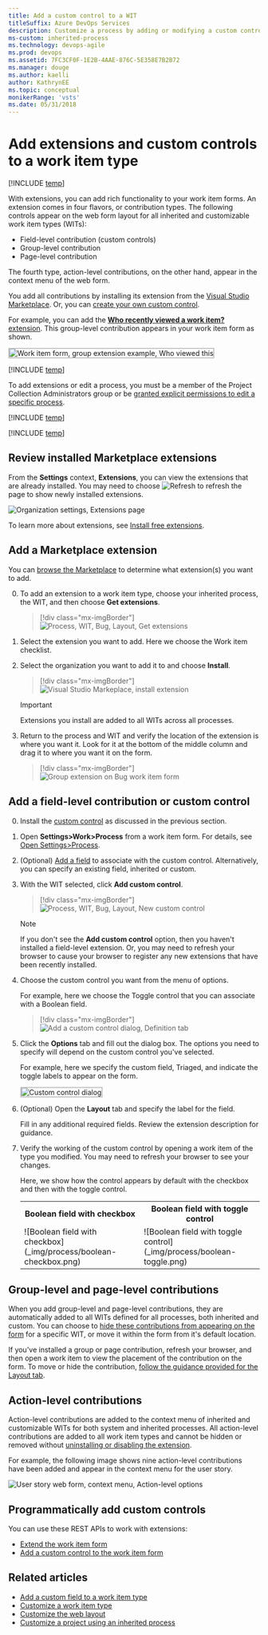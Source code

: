 ```yaml
---
title: Add a custom control to a WIT 
titleSuffix: Azure DevOps Services
description: Customize a process by adding or modifying a custom control for work item type when working in Azure DevOps Services
ms-custom: inherited-process
ms.technology: devops-agile
ms.prod: devops
ms.assetid: 7FC3CF0F-1E2B-4AAE-876C-5E358E7B2B72
ms.manager: douge
ms.author: kaelli
author: KathrynEE
ms.topic: conceptual
monikerRange: 'vsts'
ms.date: 05/31/2018
---
```


# Add extensions and custom controls to a work item type 

[!INCLUDE [temp](../../../boards/_shared/version-vsts-only.md)]

With extensions, you can add rich functionality to your work item forms. An extension comes in four flavors, or contribution types. The following controls appear on the web form layout for all inherited and customizable work item types (WITs):    
- Field-level contribution (custom controls) 
- Group-level contribution 
- Page-level contribution

The fourth type, action-level contributions, on the other hand, appear in the context menu of the web form.  

You add all contributions by installing its extension from the [Visual Studio Marketplace](https://marketplace.visualstudio.com/vsts). Or, you can [create your own custom control](../../../extend/get-started/node.md). 

For example, you can add the [**Who recently viewed a work item?** extension](https://marketplace.visualstudio.com/items?itemName=mmanela.vsts-workitem-recentlyviewed). This group-level contribution appears in your work item form as shown. 

<img src="_img/process/custom-controls-group-extension-example-who-recently-viewed.png" alt="Work item form, group extension example, Who viewed this" style="border: 2px solid #C3C3C3;" />


[!INCLUDE [temp](../_shared/process-prerequisites.md)] 

To add extensions or edit a process, you must be a member of the Project Collection Administrators group or be [granted explicit permissions to edit a specific process](../../../organizations/security/set-permissions-access-work-tracking.md#process-permissions).

[!INCLUDE [temp](../_shared/open-process-admin-context-ts.md)]

[!INCLUDE [temp](../_shared/automatic-update-project.md)] 


## Review installed Marketplace extensions   

From the **Settings** context, **Extensions**, you can view the extensions that are already installed. You may need to choose ![Refresh](_img/process/custom-controls-refresh_extensions.png) to refresh the page to show newly installed extensions.  

![Organization settings, Extensions page](_img/process/custom-controls-extensions-admin-page-ts.png)   

To learn more about extensions, see [Install free extensions](../../../marketplace/install-vsts-extension.md).

<a id="add-extension">  </a>
## Add a Marketplace extension   

You can [browse the Marketplace](https://marketplace.visualstudio.com/search?term=control%20group%20tab%20page&target=vsts&category=Plan%20and%20track&hosting=cloud&sortBy=Relevance) to determine what extension(s) you want to add.

0. To add an extension to a work item type, choose your inherited process, the WIT, and then choose **Get extensions**.
 
	> [!div class="mx-imgBorder"]  
	> ![Process, WIT, Bug, Layout, Get extensions](_img/process/cprocess-choose-extensions.png) 

0. Select the extension you want to add. Here we choose the Work item checklist.

0. Select the organization you want to add it to and choose **Install**.  

	> [!div class="mx-imgBorder"]  
	> ![Visual Studio Markeplace, install extension](_img/process/cprocess-install-extension.png) 

	> [!IMPORTANT]  
	> Extensions you install are added to all WITs across all processes.

0. Return to the process and WIT and verify the location of the extension is where you want it. Look for it at the bottom of the middle column and drag it to where you want it on the form. 

	> [!div class="mx-imgBorder"]  
	> ![Group extension on Bug work item form](_img/process/cpfield-add-checklist-extension.png) 


<a id="add-field-control"></a>
## Add a field-level contribution or custom control 

0. Install the [custom control](#add-extension) as discussed in the previous section.  
  
0. Open **Settings>Work>Process** from a work item form. For details, see [Open Settings>Process](add-custom-wit.md#open-process-wit).

0. (Optional) [Add a field](customize-process-field.md#add-custom-field) to associate with the custom control. Alternatively, you can specify an existing field, inherited or custom. 

0. With the WIT selected, click **Add custom control**. 

	> [!div class="mx-imgBorder"]  
	> ![Process, WIT, Bug, Layout, New custom control](_img/process/cpcontrols-add-custom-control.png) 

	> [!NOTE]    
	> If you don't see the **Add custom control** option, then you haven't installed a field-level extension. Or, you may need to refresh your browser to cause your browser to register any new extensions that have been recently installed. 
	
0. Choose the custom control you want from the menu of options. 

	For example, here we choose the Toggle control that you can associate with a Boolean field.   

	> [!div class="mx-imgBorder"]  
	> ![Add a  custom control dialog, Definition tab](_img/process/custom-control-add-field-level-control-to-bug.png) 

0. Click the **Options** tab and fill out the dialog box. The options you need to specify will depend on the custom control you've selected.   

	For example, here we specify the custom field, Triaged, and indicate the toggle labels to appear on the form.   

	<img src="_img/process/custom-control-add-field-level-control-to-bug-options-tab.png" alt="Custom control dialog" style="border: 2px solid #C3C3C3;" />

0. (Optional) Open the **Layout** tab and specify the label for the field. 
 
	Fill in any additional required fields. Review the extension description for guidance. 

0.	Verify the working of the custom control by opening a work item of the type you modified. You may need to refresh your browser to see your changes.  

	Here, we show how the control appears by default with the checkbox and then with the toggle control.  

	<table>
	<tr><th>Boolean field with checkbox</th>
	<th>Boolean field with toggle control</th></tr> 
	<tr><td>![Boolean field with checkbox](_img/process/boolean-checkbox.png)</td>
	<td>![Boolean field with toggle control](_img/process/boolean-toggle.png)</td>
	</tr> 
	</table>


## Group-level and page-level contributions

When you add group-level and page-level contributions, they are automatically added to all WITs defined for all processes, both inherited and custom. You can choose to [hide these contributions from appearing on the form](customize-process-field.md#show-hide-field) for a specific WIT, or move it within the form from it's default location. 

If you've installed a group or page contribution, refresh your browser, and then open a work item to view the placement of the contribution on the form. To move or hide the contribution, [follow the guidance provided for the Layout tab](customize-process-form.md).  


## Action-level contributions

Action-level contributions are added to the context menu of inherited and customizable WITs for both system and inherited processes. All action-level contributions are added to all work item types and cannot be hidden or removed without [uninstalling or disabling the extension](../../../marketplace/uninstall-disable-vsts-extensions.md).  

For example, the following image shows nine action-level contributions have been added and appear in the context menu for the user story.  

![User story web form, context menu, Action-level options](_img/process/custom-control-web-form-user-story-action-level-menu-options.png) 

<a id="process-rest-api">  </a>
## Programmatically add custom controls 
You can use these REST APIs to work with extensions:   
- [Extend the work item form](../../../extend/develop/add-workitem-extension.md)  
- [Add a custom control to the work item form](../../../extend/develop/custom-control.md)  


## Related articles 

- [Add a custom field to a work item type](customize-process-field.md)  
- [Customize a work item type](customize-process-wit.md)
- [Customize the web layout](customize-process-form.md)
- [Customize a project using an inherited process](customize-process.md)  


